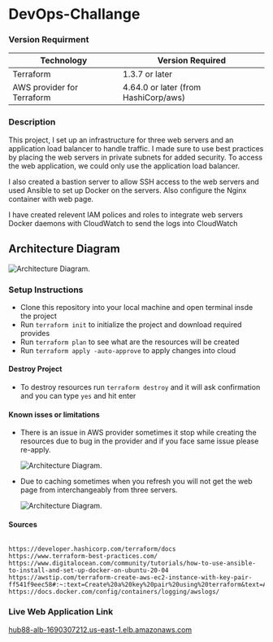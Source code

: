 # DevOps-Challange

### Version Requirment 

| Technology | Version Required |
|------------|-----------------|
| Terraform  | 1.3.7 or later     |
| AWS provider for Terraform | 4.64.0 or later (from HashiCorp/aws) |

### Description

This project, I set up an infrastructure for three web servers and an application load balancer to handle traffic. I made sure to use best practices by placing the web servers in private subnets for added security. To access the web application, we could only use the application load balancer.

I also created a bastion server to allow SSH access to the web servers and used Ansible to set up Docker on the servers. Also configure the Nginx container with web page.

I have created relevent IAM polices and roles to integrate web servers Docker daemons with CloudWatch to send the logs into CloudWatch


## Architecture Diagram 

![Architecture Diagram.](https://i.ibb.co/YcncT52/infrastructure-diagram.png)

### Setup Instructions

* Clone this repository into your local machine and open terminal insde the project
* Run ``` terraform init ``` to initialize the project and download required provides
* Run ```terraform plan``` to see what are the resources will be created
* Run ```terraform apply -auto-approve``` to apply changes into cloud

#### Destroy Project

* To destroy resources run ```terraform destroy``` and it will ask confirmation and you can type ```yes``` and hit enter

#### Known isses or limitations

* There is an issue in AWS provider sometimes it stop while creating the resources due to bug in the provider and if you face same issue please re-apply.

  ![Architecture Diagram.](https://i.ibb.co/Pmc1GZm/Screenshot-from-2023-04-22-18-56-07.png)

* Due to caching sometimes when you refresh you will not get the web page from interchangeably from three servers.

  ![Architecture Diagram.](https://i.ibb.co/j6fHGnQ/Screencast-from-2023-04-22-20-12-08.gif)


#### Sources

```

https://developer.hashicorp.com/terraform/docs
https://www.terraform-best-practices.com/
https://www.digitalocean.com/community/tutorials/how-to-use-ansible-to-install-and-set-up-docker-on-ubuntu-20-04
https://awstip.com/terraform-create-aws-ec2-instance-with-key-pair-ff541f9eec58#:~:text=Create%20a%20key%20pair%20using%20terraform&text=A%20key%20pair%20is%20used,file%20with%20the%20given%20content.
https://docs.docker.com/config/containers/logging/awslogs/

```

### Live Web Application Link 

[hub88-alb-1690307212.us-east-1.elb.amazonaws.com](hub88-alb-1690307212.us-east-1.elb.amazonaws.com)





